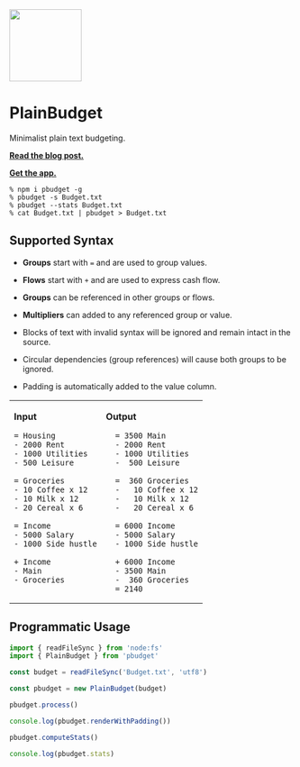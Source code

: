 
<img src="https://github.com/user-attachments/assets/1fa28cd2-230f-47f2-92bb-8b8b4c70ba4f" width="128px">

# PlainBudget

Minimalist plain text budgeting.

[**Read the blog post.**](https://hire.jonasgalvez.com.br/2025/may/8/plainbudget)

[**Get the app.**](https://plainbudget.com/)

```
% npm i pbudget -g
% pbudget -s Budget.txt
% pbudget --stats Budget.txt
% cat Budget.txt | pbudget > Budget.txt
```

## Supported Syntax

- **Groups** start with `=` and are used to group values.

- **Flows** start with `+` and are used to express cash flow.

- **Groups** can be referenced in other groups or flows.

- **Multipliers** can added to any referenced group or value.

- Blocks of text with invalid syntax will be ignored and remain intact in the source.

- Circular dependencies (group references) will cause both groups to be ignored.

- Padding is automatically added to the value column.

<table>
<tr>
<td valign=top>

**Input**

```
= Housing
- 2000 Rent
- 1000 Utilities
- 500 Leisure

= Groceries
- 10 Coffee x 12
- 10 Milk x 12
- 20 Cereal x 6

= Income
- 5000 Salary
- 1000 Side hustle

+ Income
- Main
- Groceries
```

</td>
<td valign=top>

**Output**

```
  = 3500 Main
  - 2000 Rent
  - 1000 Utilities
  -  500 Leisure
  
  =  360 Groceries
  -   10 Coffee x 12
  -   10 Milk x 12
  -   20 Cereal x 6
  
  = 6000 Income
  - 5000 Salary
  - 1000 Side hustle
  
  + 6000 Income
  - 3500 Main
  -  360 Groceries
  = 2140 
```

</td>
</tr>
</table>

## Programmatic Usage

```js
import { readFileSync } from 'node:fs'
import { PlainBudget } from 'pbudget'

const budget = readFileSync('Budget.txt', 'utf8')

const pbudget = new PlainBudget(budget)

pbudget.process()

console.log(pbudget.renderWithPadding())

pbudget.computeStats()

console.log(pbudget.stats)

```
